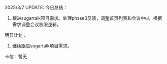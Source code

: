 2025/3/7 UPDATE:
今日总结：
1. 跟进sugartalk项目需求。处理phase3反馈，调整首页列表和会议中ui，根据需求调整会议权限逻辑。

明日计划：
1. 继续跟进sugartalk项目需求。

卡位：暂无